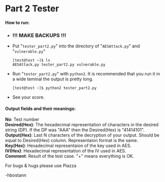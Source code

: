 # Part 2 Tester

#### How to run:
  + ### !!! MAKE BACKUPS !!!
  + Put "`tester_part2.py`" into the directory of "`AESAttack.py`" and "`vulnerable.py`"
  
  	 	[test@test ~]$ ls
        AESAttack.py tester_part2.py vulnerable.py
  + Run "`tester_part2.py`" with `python2`. It is recommended that you run it in a wide teminal
  the output is pretty long.
  
        [test@test ~]$ python2 tester_part2.py
  + See your score.

#### Output fields and their meanings:
<b>No</b>: Test number  
<b>Desired(Hex)</b>: The hexadecimal representation of characters in the desired string (DP).
If the DP was "AAA" then the Desired(Hex) is "41414101".  
<b>Output(Hex)</b>: Last N characters of the decryption of your output. Should be equal to Desired(Hex) column. Representaion format is the same.  
<b>Key(Hex)</b>: Hexadecimal representaion of the key used in AES.  
<b>IV(Hex)</b>: Hexadecimal representation of the IV used in AES.  
<b>Comment</b>: Result of the test case. "+" means everything is OK.  

For bugs & hugs please use Piazza

-hbostann

